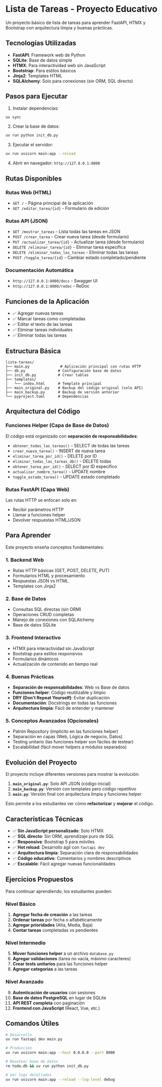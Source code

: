 # Lista de Tareas - Proyecto Educativo

Un proyecto básico de lista de tareas para aprender FastAPI, HTMX y Bootstrap con arquitectura limpia y buenas prácticas.

## Tecnologías Utilizadas

- **FastAPI**: Framework web de Python
- **SQLite**: Base de datos simple 
- **HTMX**: Para interactividad web sin JavaScript
- **Bootstrap**: Para estilos básicos
- **Jinja2**: Templates HTML
- **SQLAlchemy**: Solo para conexiones (sin ORM, SQL directo)

## Pasos para Ejecutar

1. Instalar dependencias:
```bash
uv sync
```

2. Crear la base de datos:
```bash
uv run python init_db.py
```

3. Ejecutar el servidor:
```bash
uv run uvicorn main:app --reload
```

4. Abrir en navegador: `http://127.0.0.1:8000`

## Rutas Disponibles

### Rutas Web (HTML)
- `GET /` - Página principal de la aplicación
- `GET /editar_tarea/{id}` - Formulario de edición

### Rutas API (JSON)
- `GET /mostrar_tareas` - Lista todas las tareas en JSON
- `POST /crear_tarea` - Crear nueva tarea (desde formulario)
- `PUT /actualizar_tarea/{id}` - Actualizar tarea (desde formulario)
- `DELETE /eliminar_tarea/{id}` - Eliminar tarea específica
- `DELETE /eliminar_todas_las_tareas` - Eliminar todas las tareas
- `POST /toggle_tarea/{id}` - Cambiar estado completado/pendiente

### Documentación Automática
- `http://127.0.0.1:8000/docs` - Swagger UI
- `http://127.0.0.1:8000/redoc` - ReDoc

## Funciones de la Aplicación

- ✅ Agregar nuevas tareas
- ✅ Marcar tareas como completadas
- ✅ Editar el texto de las tareas
- ✅ Eliminar tareas individuales
- ✅ Eliminar todas las tareas

## Estructura Básica

```
lista-tareas/
├── main.py              # Aplicación principal con rutas HTTP
├── db.py               # Configuración base de datos
├── init_db.py          # Crear tablas
├── templates/
│   └── index.html      # Template principal
├── main_original.py    # Backup del código original (solo API)
├── main_backup.py      # Backup de versión anterior
└── pyproject.toml      # Dependencias
```

## Arquitectura del Código

### Funciones Helper (Capa de Base de Datos)
El código está organizado con **separación de responsabilidades**:

- `obtener_todas_las_tareas()` - SELECT de todas las tareas
- `crear_nueva_tarea()` - INSERT de nueva tarea
- `eliminar_tarea_por_id()` - DELETE por ID
- `eliminar_todas_las_tareas_db()` - DELETE todas
- `obtener_tarea_por_id()` - SELECT por ID específico
- `actualizar_nombre_tarea()` - UPDATE nombre
- `toggle_estado_tarea()` - UPDATE estado completado

### Rutas FastAPI (Capa Web)
Las rutas HTTP se enfocan solo en:
- Recibir parámetros HTTP
- Llamar a funciones helper
- Devolver respuestas HTML/JSON

## Para Aprender

Este proyecto enseña conceptos fundamentales:

### 1. **Backend Web**
- Rutas HTTP básicas (GET, POST, DELETE, PUT)
- Formularios HTML y procesamiento
- Respuestas JSON vs HTML
- Templates con Jinja2

### 2. **Base de Datos**
- Consultas SQL directas (sin ORM)
- Operaciones CRUD completas
- Manejo de conexiones con SQLAlchemy
- Base de datos SQLite

### 3. **Frontend Interactivo**
- HTMX para interactividad sin JavaScript
- Bootstrap para estilos responsivos
- Formularios dinámicos
- Actualización de contenido en tiempo real

### 4. **Buenas Prácticas**
- **Separación de responsabilidades**: Web vs Base de datos
- **Funciones helper**: Código reutilizable y limpio
- **DRY (Don't Repeat Yourself)**: Evitar duplicación
- **Documentación**: Docstrings en todas las funciones
- **Arquitectura limpia**: Fácil de entender y mantener

### 5. **Conceptos Avanzados (Opcionales)**
- Patrón Repository (implícito en las funciones helper)
- Separación en capas (Web, Lógica de negocio, Datos)
- Testing unitario (las funciones helper son fáciles de testear)
- Escalabilidad (fácil mover helpers a módulos separados)

## Evolución del Proyecto

El proyecto incluye diferentes versiones para mostrar la evolución:

1. **`main_original.py`**: Solo API JSON (código inicial)
2. **`main_backup.py`**: Versión con templates pero código repetitivo
3. **`main.py`**: Versión final con arquitectura limpia y funciones helper

Esto permite a los estudiantes ver cómo **refactorizar** y **mejorar** el código.

## Características Técnicas

- ✅ **Sin JavaScript personalizado**: Solo HTMX
- ✅ **SQL directo**: Sin ORM, aprendizaje puro de SQL
- ✅ **Responsive**: Bootstrap 5 para móviles
- ✅ **Hot reload**: Desarrollo ágil con `fastapi dev`
- ✅ **Arquitectura limpia**: Separación clara de responsabilidades
- ✅ **Código educativo**: Comentarios y nombres descriptivos
- ✅ **Escalable**: Fácil agregar nuevas funcionalidades

## Ejercicios Propuestos

Para continuar aprendiendo, los estudiantes pueden:

### Nivel Básico
1. **Agregar fecha de creación** a las tareas
2. **Ordenar tareas** por fecha o alfabéticamente
3. **Agregar prioridades** (Alta, Media, Baja)
4. **Contar tareas** completadas vs pendientes

### Nivel Intermedio
5. **Mover funciones helper** a un archivo `database.py`
6. **Agregar validaciones** (tarea no vacía, máximo caracteres)
7. **Crear tests unitarios** para las funciones helper
8. **Agregar categorías** a las tareas

### Nivel Avanzado
9. **Autenticación de usuarios** con sesiones
10. **Base de datos PostgreSQL** en lugar de SQLite
11. **API REST completa** con paginación
12. **Frontend con JavaScript** (React, Vue, etc.)

## Comandos Útiles

```bash
# Desarrollo
uv run fastapi dev main.py

# Producción  
uv run uvicorn main:app --host 0.0.0.0 --port 8000

# Resetear base de datos
rm todo.db && uv run python init_db.py

# Ver logs detallados
uv run uvicorn main:app --reload --log-level debug
```

